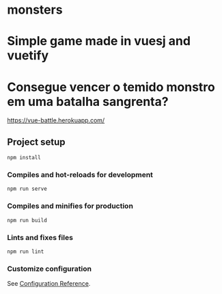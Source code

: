 # monsters

# Simple game made in vuesj and vuetify

# Consegue vencer o temido monstro em uma batalha sangrenta?
https://vue-battle.herokuapp.com/

## Project setup
```
npm install
```

### Compiles and hot-reloads for development
```
npm run serve
```

### Compiles and minifies for production
```
npm run build
```

### Lints and fixes files
```
npm run lint
```

### Customize configuration
See [Configuration Reference](https://cli.vuejs.org/config/).
